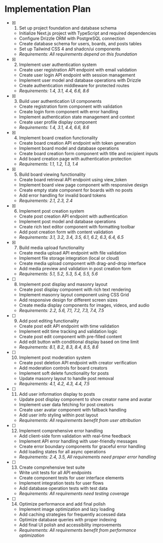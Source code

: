 # Implementation Plan

- [x] 1. Set up project foundation and database schema

  - Initialize Next.js project with TypeScript and required dependencies
  - Configure Drizzle ORM with PostgreSQL connection
  - Create database schema for users, boards, and posts tables
  - Set up Tailwind CSS 4 and shadcn/ui components
  - _Requirements: All requirements depend on this foundation_

- [x] 2. Implement user authentication system

  - Create user registration API endpoint with email validation
  - Create user login API endpoint with session management
  - Implement user model and database operations with Drizzle
  - Create authentication middleware for protected routes
  - _Requirements: 1.4, 3.1, 4.4, 6.6, 8.6_

- [x] 3. Build user authentication UI components

  - Create registration form component with validation
  - Create login form component with error handling
  - Implement authentication state management and context
  - Create user profile display component
  - _Requirements: 1.4, 3.1, 4.4, 6.6, 8.6_

- [x] 4. Implement board creation functionality

  - Create board creation API endpoint with token generation
  - Implement board model and database operations
  - Create board creation form component with title and recipient inputs
  - Add board creation page with authentication protection
  - _Requirements: 1.1, 1.2, 1.3, 1.4_

- [x] 5. Build board viewing functionality

  - Create board retrieval API endpoint using view_token
  - Implement board view page component with responsive design
  - Create empty state component for boards with no posts
  - Add error handling for invalid board tokens
  - _Requirements: 2.1, 2.3, 2.4_

- [x] 6. Implement post creation system

  - Create post creation API endpoint with authentication
  - Implement post model and database operations
  - Create rich text editor component with formatting toolbar
  - Add post creation form with content validation
  - _Requirements: 3.1, 3.2, 3.4, 3.5, 6.1, 6.2, 6.3, 6.4, 6.5_

- [x] 7. Build media upload functionality

  - Create media upload API endpoint with file validation
  - Implement file storage integration (local or cloud)
  - Create media upload component with drag-and-drop interface
  - Add media preview and validation in post creation form
  - _Requirements: 5.1, 5.2, 5.3, 5.4, 5.5, 5.6_

- [ ] 8. Implement post display and masonry layout

  - Create post display component with rich text rendering
  - Implement masonry layout component using CSS Grid
  - Add responsive design for different screen sizes
  - Create media display components for images, videos, and audio
  - _Requirements: 2.2, 5.6, 7.1, 7.2, 7.3, 7.4, 7.5_

- [ ] 9. Add post editing functionality

  - Create post edit API endpoint with time validation
  - Implement edit time tracking and validation logic
  - Create post edit component with pre-filled content
  - Add edit button with conditional display based on time limit
  - _Requirements: 8.1, 8.2, 8.3, 8.4, 8.5, 8.6_

- [ ] 10. Implement post moderation system

  - Create post deletion API endpoint with creator verification
  - Add moderation controls for board creators
  - Implement soft delete functionality for posts
  - Update masonry layout to handle post removal
  - _Requirements: 4.1, 4.2, 4.3, 4.4, 7.5_

- [ ] 11. Add user information display to posts

  - Update post display component to show creator name and avatar
  - Implement user data fetching for post creators
  - Create user avatar component with fallback handling
  - Add user info styling within post layout
  - _Requirements: All requirements benefit from user attribution_

- [ ] 12. Implement comprehensive error handling

  - Add client-side form validation with real-time feedback
  - Implement API error handling with user-friendly messages
  - Create error boundary components for graceful error handling
  - Add loading states for all async operations
  - _Requirements: 2.4, 3.5, All requirements need proper error handling_

- [ ] 13. Create comprehensive test suite

  - Write unit tests for all API endpoints
  - Create component tests for user interface elements
  - Implement integration tests for user flows
  - Add database operation tests with test data
  - _Requirements: All requirements need testing coverage_

- [ ] 14. Optimize performance and add final polish
  - Implement image optimization and lazy loading
  - Add caching strategies for frequently accessed data
  - Optimize database queries with proper indexing
  - Add final UI polish and accessibility improvements
  - _Requirements: All requirements benefit from performance optimization_
